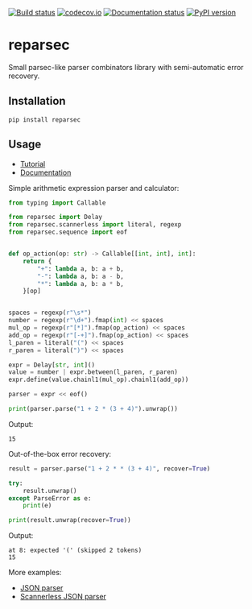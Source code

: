 [![Build status](https://github.com/ethframe/reparsec/workflows/Tests/badge.svg?branch=master)](https://github.com/ethframe/reparsec/actions?query=workflow%3ATests+branch%3Amaster+event%3Apush)
[![codecov.io](https://codecov.io/gh/ethframe/reparsec/branch/master/graph/badge.svg)](https://codecov.io/gh/ethframe/reparsec)
[![Documentation status](https://readthedocs.org/projects/reparsec/badge/?version=latest)](https://reparsec.readthedocs.io/en/latest/?badge=latest)
[![PyPI version](https://img.shields.io/pypi/v/reparsec)](https://pypi.org/project/reparsec)

# reparsec

Small parsec-like parser combinators library with semi-automatic error recovery.

## Installation

```
pip install reparsec
```

## Usage

* [Tutorial](https://reparsec.readthedocs.io/en/latest/pages/tutorial.html)
* [Documentation](https://reparsec.readthedocs.io/en/latest/index.html)

Simple arithmetic expression parser and calculator:

```python
from typing import Callable

from reparsec import Delay
from reparsec.scannerless import literal, regexp
from reparsec.sequence import eof


def op_action(op: str) -> Callable[[int, int], int]:
    return {
        "+": lambda a, b: a + b,
        "-": lambda a, b: a - b,
        "*": lambda a, b: a * b,
    }[op]


spaces = regexp(r"\s*")
number = regexp(r"\d+").fmap(int) << spaces
mul_op = regexp(r"[*]").fmap(op_action) << spaces
add_op = regexp(r"[-+]").fmap(op_action) << spaces
l_paren = literal("(") << spaces
r_paren = literal(")") << spaces

expr = Delay[str, int]()
value = number | expr.between(l_paren, r_paren)
expr.define(value.chainl1(mul_op).chainl1(add_op))

parser = expr << eof()

print(parser.parse("1 + 2 * (3 + 4)").unwrap())
```

Output:

```
15
```

Out-of-the-box error recovery:

```python
result = parser.parse("1 + 2 * * (3 + 4)", recover=True)

try:
    result.unwrap()
except ParseError as e:
    print(e)

print(result.unwrap(recover=True))
```

Output:

```
at 8: expected '(' (skipped 2 tokens)
15
```

More examples:
  * [JSON parser](https://github.com/ethframe/reparsec/blob/master/tests/parsers/json.py)
  * [Scannerless JSON parser](https://github.com/ethframe/reparsec/blob/master/tests/parsers/json_scannerless.py)
